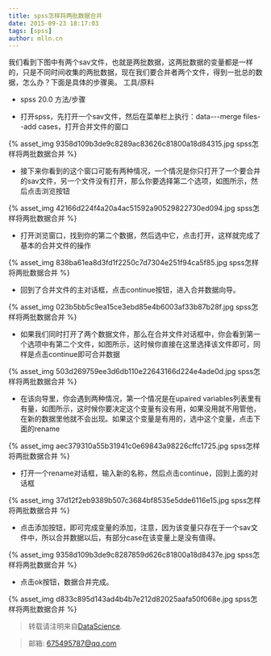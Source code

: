 ```yaml
---
title: spss怎样将两批数据合并
date: 2015-09-23 18:17:03
tags: [spss]
author: mlln.cn
---
```

我们看到下图中有两个sav文件，也就是两批数据，这两批数据的变量都是一样的，只是不同时间收集的两批数据，现在我们要合并者两个文件，得到一批总的数据，怎么办？下面是具体的步骤奥。
工具/原料


- spss 20.0
方法/步骤


- 打开spss，先打开一个sav文件，然后在菜单栏上执行：data---merge files--add cases，打开合并文件的窗口

{% asset_img 9358d109b3de9c8289ac83626c81800a18d84315.jpg spss怎样将两批数据合并 %}

- 接下来你看到的这个窗口可能有两种情况，一个情况是你只打开了一个要合并的sav文件，另一个文件没有打开，那么你要选择第二个选项，如图所示，然后点击浏览按钮

{% asset_img 42166d224f4a20a4ac51592a90529822730ed094.jpg spss怎样将两批数据合并 %}

- 打开浏览窗口，找到你的第二个数据，然后选中它，点击打开，这样就完成了基本的合并文件的操作

{% asset_img 838ba61ea8d3fd1f2250c7d7304e251f94ca5f85.jpg spss怎样将两批数据合并 %}

- 回到了合并文件的主对话框，点击continue按钮，进入合并数据向导。

{% asset_img 023b5bb5c9ea15ce3ebd85e4b6003af33b87b28f.jpg spss怎样将两批数据合并 %}

- 如果我们同时打开了两个数据文件，那么在合并文件对话框中，你会看到第一个选项中有第二个文件，如图所示，这时候你直接在这里选择该文件即可，同样是点击continue即可合并数据

{% asset_img 503d269759ee3d6db110e22643166d224e4ade0d.jpg spss怎样将两批数据合并 %}

- 在该向导里，你会遇到两种情况，第一个情况是在upaired variables列表里有有量，如图所示，这时候你要决定这个变量有没有用，如果没用就不用管他，在新的数据里他就不会出现。如果这个变量是有用的，选中这个变量，点击下面的rename

{% asset_img aec379310a55b31941c0e69843a98226cffc1725.jpg spss怎样将两批数据合并 %}

- 打开一个rename对话框，输入新的名称，然后点击continue，回到上面的对话框

{% asset_img 37d12f2eb9389b507c3684bf8535e5dde6116e15.jpg spss怎样将两批数据合并 %}

- 点击添加按钮，即可完成变量的添加，注意，因为该变量只存在于一个sav文件中，所以合并数据以后，有部分case在该变量上是没有值得。

{% asset_img 9358d109b3de9c8287859d626c81800a18d8437e.jpg spss怎样将两批数据合并 %}

- 点击ok按钮，数据合并完成。

{% asset_img d833c895d143ad4b4b7e212d82025aafa50f068e.jpg spss怎样将两批数据合并 %}

> 转载请注明来自[DataScience](http://mlln.cn).

> 邮箱: 675495787@qq.com 
